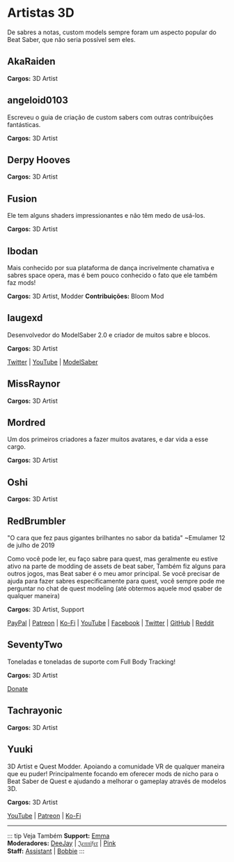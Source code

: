 # Artistas 3D
De sabres a notas, custom models sempre foram um aspecto popular do Beat Saber, que não seria possível sem eles.

## AkaRaiden
**Cargos:** 3D Artist

## angeloid0103
Escreveu o guia de criação de custom sabers com outras contribuições fantásticas.

**Cargos:** 3D Artist

## Derpy Hooves
**Cargos:** 3D Artist

## Fusion
Ele tem alguns shaders impressionantes e não têm medo de usá-los.

**Cargos:** 3D Artist

## Ibodan
Mais conhecido por sua plataforma de dança incrivelmente chamativa e sabres space opera, mas é bem pouco conhecido o fato que ele também faz mods!

**Cargos:** 3D Artist, Modder **Contribuições:** Bloom Mod

## laugexd
Desenvolvedor do ModelSaber 2.0 e criador de muitos sabre e blocos.

**Cargos:** 3D Artist

[Twitter](https://twitter.com/laugexd) | [YouTube](https://www.youtube.com/channel/UCr_JES9nBCUaAR9-UbgDMRw) | [ModelSaber](https://modelsaber.com/Profile/?user=146243483898871808)

## MissRaynor
**Cargos:** 3D Artist

## Mordred
Um dos primeiros criadores a fazer muitos avatares, e dar vida a esse cargo.

**Cargos:** 3D Artist

## Oshi
**Cargos:** 3D Artist

## RedBrumbler
"O cara que fez paus gigantes brilhantes no sabor da batida" ~Emulamer 12 de julho de 2019

Como você pode ler, eu faço sabre para quest, mas geralmente eu estive ativo na parte de modding de assets de beat saber, Também fiz alguns para outros jogos, mas Beat saber é o meu amor principal. Se você precisar de ajuda para fazer sabres especificamente para quest, você sempre pode me perguntar no chat de quest modeling (até obtermos aquele mod qsaber de qualquer maneira)

**Cargos:** 3D Artist, Support

[PayPal](https://paypal.me/RedBrumblerOfficial?locale.x=nl_NL) | [Patreon](https://www.patreon.com/RedBrumbler) | [Ko-Fi](https://ko-fi.com/redbrumbler) | [YouTube](https://www.youtube.com/channel/UCYmzlDob8BQYWrOQWkHtCpQ) | [Facebook](https://www.facebook.com/red.brumbler.7) | [Twitter](https://twitter.com/RedBrumbler) | [GitHub](https://github.com/RedBrumbler/BeatOnCustomSabers) | [Reddit](https://www.reddit.com/user/RedBrumbler/)

## SeventyTwo
Toneladas e toneladas de suporte com Full Body Tracking!

**Cargos:** 3D Artist

[Donate](https://paypal.me/theseventytwo)

## Tachrayonic
**Cargos:** 3D Artist

## Yuuki
3D Artist e Quest Modder. Apoiando a comunidade VR de qualquer maneira que eu puder! Principalmente focando em oferecer mods de nicho para o Beat Saber de Quest e ajudando a melhorar o gameplay através de modelos 3D.

**Cargos:** 3D Artist

[YouTube](https://www.youtube.com/channel/UCIH4NTKdVNjnJpfuMrk71Fw) | [Patreon](https://www.patreon.com/yuukisaves) | [Ko-Fi](https://ko-fi.com/supportyuuki)

---

<!-- markdownlint-disable MD013 -->
::: tip Veja Também **Support:** [Emma](./supports.md#emma)  
**Moderadores:** [DeeJay](./moderators.md#deejay) | [𝔍𝔢𝔫𝔫𝔦𝔣𝔢𝔯](./moderators.md#jennifer) | [Pink](./moderators.md#pink)  
**Staff:** [Assistant](./staff.md#assistant) | [Bobbie](./staff.md#bobbie) :::

